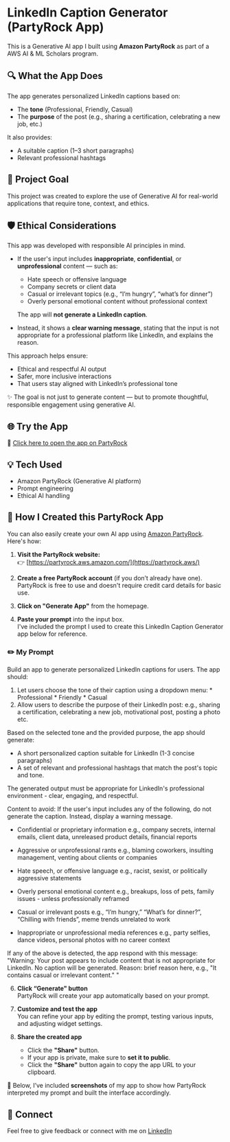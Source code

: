 # LinkedIn Caption Generator (PartyRock App)

This is a Generative AI app I built using **Amazon PartyRock** as part of a AWS AI & ML Scholars program.

## 🔍 What the App Does
The app generates personalized LinkedIn captions based on:
- The **tone** (Professional, Friendly, Casual)
- The **purpose** of the post (e.g., sharing a certification, celebrating a new job, etc.)

It also provides:
- A suitable caption (1–3 short paragraphs)
- Relevant professional hashtags

## 🎯 Project Goal
This project was created to explore the use of Generative AI for real-world applications that require tone, context, and ethics.

## 🛡️ Ethical Considerations

This app was developed with responsible AI principles in mind.

- If the user's input includes **inappropriate**, **confidential**, or **unprofessional** content — such as:
  - Hate speech or offensive language  
  - Company secrets or client data  
  - Casual or irrelevant topics (e.g., “I’m hungry”, “what’s for dinner”)  
  - Overly personal emotional content without professional context  

  The app will **not generate a LinkedIn caption**.

- Instead, it shows a **clear warning message**, stating that the input is not appropriate for a professional platform like LinkedIn, and explains the reason.

This approach helps ensure:
- Ethical and respectful AI output  
- Safer, more inclusive interactions  
- That users stay aligned with LinkedIn’s professional tone

✨ The goal is not just to generate content — but to promote thoughtful, responsible engagement using generative AI.

## 🌐 Try the App
🔗 [Click here to open the app on PartyRock](https://partyrock.aws/u/anjana96/caRoTWvgp/LinkedInCraft%3A-Professional-Caption-Generator)


## 💡 Tech Used
- Amazon PartyRock (Generative AI platform)
- Prompt engineering
- Ethical AI handling

## 🚀 How I Created this PartyRock App

You can also easily create your own AI app using [Amazon PartyRock](https://partyrock.aws/). Here's how:

1. **Visit the PartyRock website:**  
   👉 [https://partyrock.aws.amazon.com/](https://partyrock.aws/)

2. **Create a free PartyRock account** (if you don’t already have one).  
   PartyRock is free to use and doesn't require credit card details for basic use.

3. **Click on "Generate App"** from the homepage.

4. **Paste your prompt** into the input box.  
   I've included the prompt I used to create this LinkedIn Caption Generator app below for reference.

### ✏️ My Prompt

Build an app to generate personalized LinkedIn captions for users. 
The app should:
1. Let users choose the tone of their caption using a dropdown menu:
          * Professional
          * Friendly
          * Casual
2. Allow users to describe the purpose of their LinkedIn post:
      e.g., sharing a certification, celebrating a new job, motivational post, posting a photo etc.

Based on the selected tone and the provided purpose, the app should generate:
* A short personalized caption suitable for LinkedIn (1-3 concise paragraphs)
* A set of relevant and professional hashtags that match the post's topic and tone.

The generated output must be appropriate for LinkedIn's professional environment - clear, engaging, and respectful.

Content to avoid:
If the user's input includes any of the following, do not generate the caption. Instead, display a warning message.
  * Confidential or proprietary information
                  e.g., company secrets, internal emails, client data, unreleased product details, financial reports

* Aggressive or unprofessional rants
                 e.g., blaming coworkers, insulting management, venting about clients or companies

* Hate speech, or offensive language
                e.g., racist, sexist, or politically aggressive statements

* Overly personal emotional content
                e.g., breakups, loss of pets, family issues - unless professionally reframed

* Casual or irrelevant posts
               e.g., “I’m hungry,” “What’s for dinner?”, “Chilling with friends”, meme trends unrelated to work

* Inappropriate or unprofessional media references
               e.g., party selfies, dance videos, personal photos with no career context

If any of the above is detected, the app respond with this message:
"Warning: Your post appears to include content that is not appropriate for LinkedIn. No caption will be generated.
Reason: brief reason here, e.g., "It contains casual or irrelevant content." "


6. **Click “Generate" button**  
   PartyRock will create your app automatically based on your prompt.

7. **Customize and test the app**  
   You can refine your app by editing the prompt, testing various inputs, and adjusting widget settings.

8. **Share the created app**  
   - Click the **"Share"** button.  
   - If your app is private, make sure to **set it to public**.  
   - Click the **"Share"** button again to copy the app URL to your clipboard.  


📸 Below, I’ve included **screenshots** of my app to show how PartyRock interpreted my prompt and built the interface accordingly.




## 🤝 Connect
Feel free to give feedback or connect with me on [LinkedIn](https://www.linkedin.com/in/anjana-muthunayake)


